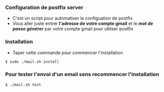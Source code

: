 ### Configuration de postfix server
- C'est un script pour automatiser la configuation de postfix
- Vous aller juste entrer **l'adresse de votre compte gmail** et le ***mot de passe générer*** par votre compte gmail pour utiliser postfix

### Installation
- Taper cette commande pour commencer l'installation
```bash
$ sudo ./mail.sh install
```

### Pour tester l'envoi d'un email sens recommencer l'installation
```bash
$ ./mail.sh test
```

